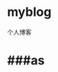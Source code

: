 <!--
 * @Descripttion: 
 * @version: 
 * @Author: Guo Kainan
 * @Date: 2021-04-21 19:17:47
 * @LastEditors: Guo Kainan
 * @LastEditTime: 2021-06-05 14:29:27
-->
# myblog
个人博客
# ###as
